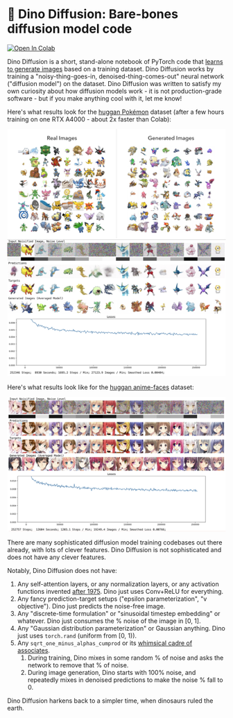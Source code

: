 # 🦖 Dino Diffusion: Bare-bones diffusion model code

<a target="_blank" href="https://colab.research.google.com/github/madebyollin/dino-diffusion/blob/main/Dino_Diffusion.ipynb">
  <img src="https://colab.research.google.com/assets/colab-badge.svg" alt="Open In Colab"/>
</a>

Dino Diffusion is a short, stand-alone notebook of PyTorch code that [learns to generate images](https://madebyoll.in/posts/dino_diffusion/) based on a training dataset. Dino Diffusion works by training a "noisy-thing-goes-in, denoised-thing-comes-out" neural network ("diffusion model") on the dataset. Dino Diffusion was written to satisfy my own curiosity about how diffusion models work - it is not production-grade software - but if you make anything cool with it, let me know!

Here's what results look for the [huggan Pokémon](https://huggingface.co/datasets/huggan/pokemon) dataset (after a few hours training on one RTX A4000 - about 2x faster than Colab):

![](distribution_comparison.png)![](training_screenshot.jpg)

Here's what results look like for the [huggan anime-faces](https://huggingface.co/datasets/huggan/anime-faces) dataset:

![](training_screenshot_2.jpg)

There are many sophisticated diffusion model training codebases out there already, with lots of clever features. Dino Diffusion is not sophisticated and does not have any clever features.

Notably, Dino Diffusion does not have:

1. Any self-attention layers, or any normalization layers, or any activation functions invented [after 1975](https://link.springer.com/article/10.1007/BF00342633). Dino just uses Conv+ReLU for everything.
3. Any fancy prediction-target setups ("epsilon parameterization", "v objective"). Dino just predicts the noise-free image.
4. Any "discrete-time formulation" or "sinusoidal timestep embedding" or whatever. Dino just consumes the % noise of the image in [0, 1].
5. Any "Gaussian distribution parameterization" or Gaussian anything. Dino just uses `torch.rand` (uniform from [0, 1)).
6. Any `sqrt_one_minus_alphas_cumprod` or its [whimsical cadre of associates](https://github.com/hojonathanho/diffusion/blob/master/diffusion_tf/diffusion_utils.py#L70).
   1. During training, Dino mixes in some random % of noise and asks the network to remove that % of noise. 
   2. During image generation, Dino starts with 100% noise, and repeatedly mixes in denoised predictions to make the noise % fall to 0.

Dino Diffusion harkens back to a simpler time, when dinosaurs ruled the earth.
